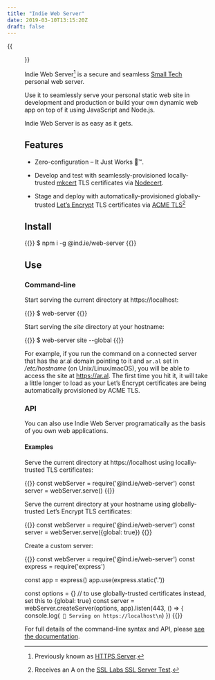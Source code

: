 ```yaml
---
title: "Indie Web Server"
date: 2019-03-10T13:15:20Z
draft: false
---
```


{{<figure src="indie-web-server.jpeg" alt="Screenshot of a web browser and two terminal windows. The URL of the web browser is set to https://aral2.hypha.dev and it shows a copy of my blog. The first terminal window is running Indie Web Server and the second one is running ngrok with HTTP and HTTPS tunnels to my machine. Excerpt of first terminal window: ~/ar.al/live: web-server --global 💖 Indie Web Server v6.0.1 🌍 [Indie Web Server] Using globally-trusted certificates. 👉 [Indie Web Server] HTTP → HTTPS redirection active. 🎉 Serving . on https://aral2.hypha.dev GET / 200 51166 - 4.602 ms (followed by more server log output)." caption="Indie Web Server serving my blog over a TLS tunnel via ngrok.">}}

Indie Web Server[^1] is a secure and seamless [Small Tech](https://ar.al/2019/03/04/small-technology/) personal web server.

Use it to seamlessly serve your personal static web site in development and production or build your own dynamic web app on top of it using JavaScript and Node.js.

Indie Web Server is as easy as it gets.

## Features

  - Zero-configuration – It Just Works 🤞™.

  - Develop and test with seamlessly-provisioned locally-trusted [mkcert](https://github.com/FiloSottile/mkcert) TLS certificates via [Nodecert](https://source.ind.ie/hypha/tools/nodecert).

  - Stage and deploy with automatically-provisioned globally-trusted [Let’s Encrypt](https://letsencrypt.org/) TLS certificates via [ACME TLS](https://source.ind.ie/hypha/tools/acme-tls)[^2]


## Install

{{<highlight shell>}}
$ npm i -g @ind.ie/web-server
{{</highlight>}}

## Use

### Command-line

Start serving the current directory at https://localhost:

{{<highlight shell>}}
$ web-server
{{</highlight>}}

Start serving the _site_ directory at your hostname:

{{<highlight shell>}}
$ web-server site --global
{{</highlight>}}

For example, if you run the command on a connected server that has the ar.al domain pointing to it and `ar.al` set in _/etc/hostname_ (on Unix/Linux/macOS), you will be able to access the site at https://ar.al. The first time you hit it, it will take a little longer to load as your Let’s Encrypt certificates are being automatically provisioned by ACME TLS.

### API

You can also use Indie Web Server programatically as the basis of you own web applications.

#### Examples

Serve the current directory at https://localhost using locally-trusted TLS certificates:

{{<highlight js>}}
const webServer = require('@ind.ie/web-server')
const server = webServer.serve()
{{</highlight>}}

Serve the current directory at your hostname using globally-trusted Let’s Encrypt TLS certificates:

{{<highlight js>}}
const webServer = require('@ind.ie/web-server')
const server = webServer.serve({global: true})
{{</highlight>}}

Create a custom server:

{{<highlight js>}}
const webServer = require('@ind.ie/web-server')
const express = require('express')

const app = express()
app.use(express.static('.'))

const options = {} // to use globally-trusted certificates instead, set this to {global: true}
const server = webServer.createServer(options, app).listen(443, () => {
  console.log(` 🎉 Serving on https://localhost\n`)
})
{{</highlight>}}

For full details of the command-line syntax and API, please [see the documentation](https://source.ind.ie/hypha/tools/web-server/blob/master/README.md).

[^1]: Previously known as [HTTPS Server](https://ar.al/2019/03/07/https-server/).
[^2]: Receives an A on the [SSL Labs SSL Server Test](https://www.ssllabs.com/ssltest).